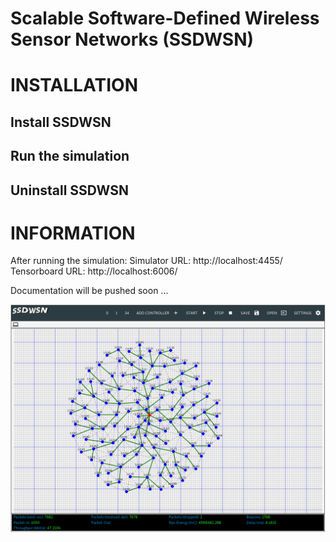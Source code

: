 # Scalable Software-Defined Wireless Sensor Networks (SSDWSN)

# INSTALLATION

## Install SSDWSN
<!-- git clone https://github.com/moalsaeedi/ssdwsn.git -->
<!-- cd ssdwsn -->
<!-- source install.sh install -->
## Run the simulation
<!-- source install.sh run -->
## Uninstall SSDWSN
<!-- source install.sh uninstall -->

# INFORMATION

After running the simulation:
Simulator URL: http://localhost:4455/
Tensorboard URL: http://localhost:6006/


Documentation will be pushed soon ...


![plot](https://github.com/moalsaeedi/ssdwsn/blob/main/outputs/ssdwsn-snapshot.png?raw=true)